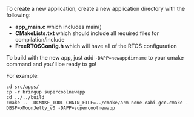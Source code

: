 To create a new application, create a new application directory with the following:
* **app_main.c** which includes main()
* **CMakeLists.txt** which should include all required files for compilation/include
* **FreeRTOSConfig.h** which will have all of the RTOS configuration

To build with the new app, just add `-DAPP=newappdirname` to your cmake command and you'll be ready to go!

For example:
```
cd src/apps/
cp -r bringup supercoolnewapp
cd ../../build
cmake .. -DCMAKE_TOOL CHAIN_FILE=../cmake/arm-none-eabi-gcc.cmake -DBSP=xMoonJelly_v0 -DAPP=supercoolnewapp
```
